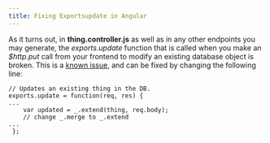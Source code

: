 ```yaml
---
title: Fixing Exportsupdate in Angular
---
```

As it turns out, in **thing.controller.js** as well as in any other endpoints you may generate, the _exports.update_ function that is called when you make an _$http.put_ call from your frontend to modify an existing database object is broken. This is a <a href='https://github.com/DaftMonk/generator-angular-fullstack/issues/310' target='_blank' rel='nofollow'>known issue</a>, and can be fixed by changing the following line:

    // Updates an existing thing in the DB.
    exports.update = function(req, res) { 
    ...    
        var updated = _.extend(thing, req.body); 
        // change _.merge to _.extend
    ... 
     };